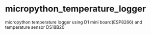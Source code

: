 # micropython_temperature_logger
micropython temperature logger using D1 mini board(ESP8266) and temperature sensor DS18B20
